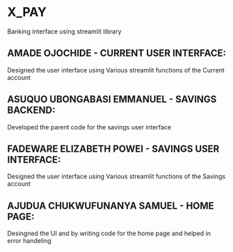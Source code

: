 # X_PAY
Banking interface using streamlit library
## AMADE OJOCHIDE - CURRENT USER INTERFACE: 
Designed the user interface using Various streamlit functions of the Current account

## ASUQUO UBONGABASI EMMANUEL - SAVINGS BACKEND: 
Developed the parent code for the savings user interface 


## FADEWARE ELIZABETH POWEI - SAVINGS  USER INTERFACE:
Designed the user interface using Various streamlit functions of the Savings account

## AJUDUA CHUKWUFUNANYA SAMUEL - HOME PAGE:
Desingned the UI and by writing code for the home page and helped in error handeling 
